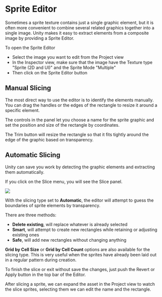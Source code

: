 # Sprite Editor

Sometimes a sprite texture contains just a single graphic element, but it is often more convenient to combine several related graphics together into a single image. Unity makes it easy to extract elements from a composite image by providing a Sprite Editor.

To open the Sprite Editor

* Select the image you want to edit from the Project view
* In the Inspector view, make sure that the image have the Texture type "Sprite (2D and UI)" and the Sprite Mode "Multiple"
* Then click on the Sprite Editor button

## Manual Slicing

The most direct way to use the editor is to identify the elements manually. You can drag the handles or the edges of the rectangle to resize it around a specific element.

The controls in the panel let you choose a name for the sprite graphic and set the position and size of the rectangle by coordinates.

The Trim button will resize the rectangle so that it fits tightly around the edge of the graphic based on transparency.

## Automatic Slicing

Unity can save you work by detecting the graphic elements and extracting them automatically.

If you click on the Slice menu, you will see the Slice panel.

![](image3.png)

With the slicing type set to **Automatic**, the editor will attempt to guess the boundaries of sprite elements by transparency.

There are three methods:

* **Delete existing**, will replace whatever is already selected
* **Smart**, will attempt to create new rectangles while retaining or adjusting existing ones
* **Safe**, will add new rectangles without changing anything

**Grid by Cell Size** or **Grid by Cell Count** options are also available for the slicing type. This is very useful when the sprites have already been laid out in a regular pattern during creation.

To finish the slice or exit without save the changes, just push the Revert or Apply button in the top bar of the Editor.

After slicing a sprite, we can expand the asset in the Project view to watch the slice sprites, selecting them we can edit the name and the rectangle.